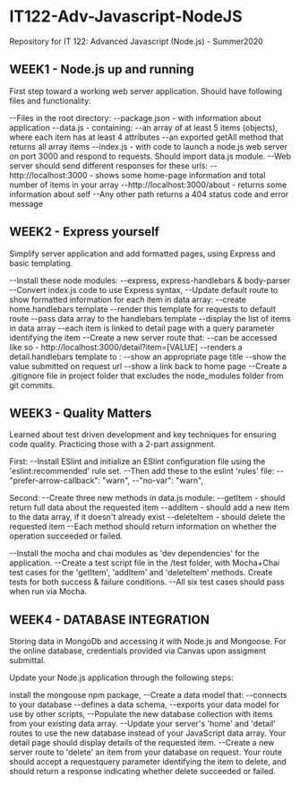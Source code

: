 # IT122-Adv-Javascript-NodeJS
Repository for IT 122: Advanced Javascript (Node.js) - Summer2020

WEEK1 - Node.js up and running
-------------------------------------------------------------------------
First step toward a working web server application. Should have following files and functionality:

--Files in the root directory:
  --package.json - with information about application
  --data.js - containing:
    --an array of at least 5 items (objects), where each item has at least 4 attributes 
    --an exported getAll method that returns all array items
    --index.js - with code to launch a node.js web server on port 3000 and respond to requests.
    Should import data.js module.
--Web server should send different responses for these urls:
  --http://localhost:3000 - shows some home-page information and total number of items in your array
  --http://localhost:3000/about - returns some information about self
  --Any other path returns a 404 status code and error message

WEEK2 - Express yourself
-------------------------------------------------------------------------
Simplify server application and add formatted pages, using Express and basic templating.

--Install these node modules:
  --express, express-handlebars & body-parser
  --Convert index.js code to use Express syntax,
  --Update default route to show formatted information for each item in data array:
    --create home.handlebars template
    --render this template for requests to default route
    --pass data array to the handlebars template
    --display the list of items in data array 
    --each item is linked to detail page with a query parameter identifying the item
--Create a new server route that:
  --can be accessed like so - http://localhost:3000/detail?item=[VALUE]
  --renders a detail.handlebars template to :
    --show an appropriate page title
    --show the value submitted on request url
    --show a link back to home page
--Create a .gitignore file in project folder that excludes the node_modules folder from git commits.

WEEK3 - Quality Matters
------------------------------------------------------------------------
Learned about test driven development and key techniques for ensuring code quality.
Practicing those with a 2-part assignment.

First:
--Install ESlint and initialize an ESlint configuration file using the 'eslint:recommended' rule set.
--Then add these to the eslint 'rules' file:
  --"prefer-arrow-callback": "warn",
  --"no-var": "warn",

Second:
--Create three new methods in data.js module:
  --getItem - should return full data about the requested item
  --addItem - should add a new item to the data array, if it doesn't already exist
  --deleteItem - should delete the requested item
--Each method should return information on whether the operation succeeded or failed.

--Install the mocha and chai modules as 'dev dependencies' for the application.
--Create a test script file in the /test folder, with Mocha+Chai test cases for the
'getItem', 'addItem' and 'deleteItem' methods. Create tests for both success & failure conditions.
--All six test cases should pass when run via Mocha.

WEEK4 - DATABASE INTEGRATION
-------------------------------------------------------------------------
Storing data in MongoDb and accessing it with Node.js and Mongoose.
For the online database, credentials provided via Canvas upon assigment submittal.

Update your Node.js application through the following steps:

install the mongoose npm package,
--Create a data model that:
  --connects to your database
  --defines a data schema,
  --exports your data model for use by other scripts,
--Populate the new database collection with items from your existing data array.
--Update your server's 'home' and 'detail' routes to use the new database instead of
  your JavaScript data array. Your detail page should display details of the requested
  item.
--Create a new server route to 'delete' an item from your database on request. Your
  route should accept a requestquery parameter identifying the item to delete, and
  should return a response indicating whether delete succeeded or failed.
  
  
